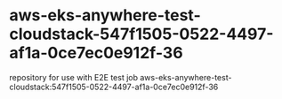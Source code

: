 # aws-eks-anywhere-test-cloudstack-547f1505-0522-4497-af1a-0ce7ec0e912f-36
repository for use with E2E test job aws-eks-anywhere-test-cloudstack:547f1505-0522-4497-af1a-0ce7ec0e912f-36
